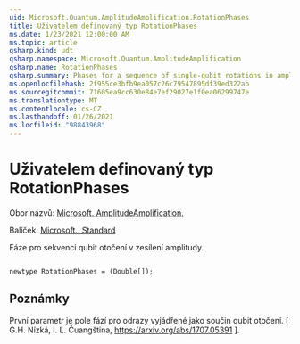 ```yaml
---
uid: Microsoft.Quantum.AmplitudeAmplification.RotationPhases
title: Uživatelem definovaný typ RotationPhases
ms.date: 1/23/2021 12:00:00 AM
ms.topic: article
qsharp.kind: udt
qsharp.namespace: Microsoft.Quantum.AmplitudeAmplification
qsharp.name: RotationPhases
qsharp.summary: Phases for a sequence of single-qubit rotations in amplitude amplification.
ms.openlocfilehash: 2f955ce3bfb9ea057c26c79547895df39ed322ab
ms.sourcegitcommit: 71605ea9cc630e84e7ef29027e1f0ea06299747e
ms.translationtype: MT
ms.contentlocale: cs-CZ
ms.lasthandoff: 01/26/2021
ms.locfileid: "98843968"
---
```

# <a name="rotationphases-user-defined-type"></a>Uživatelem definovaný typ RotationPhases

Obor názvů: [Microsoft. AmplitudeAmplification.](xref:Microsoft.Quantum.AmplitudeAmplification)

Balíček: [Microsoft.. Standard](https://nuget.org/packages/Microsoft.Quantum.Standard)


Fáze pro sekvenci qubit otočení v zesílení amplitudy.

```qsharp

newtype RotationPhases = (Double[]);
```



## <a name="remarks"></a>Poznámky

První parametr je pole fází pro odrazy vyjádřené jako součin qubit otočení.
[ G.H. Nízká, I. L. Čuangština, https://arxiv.org/abs/1707.05391 ].